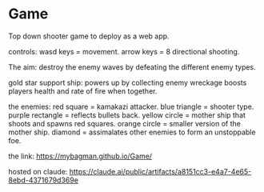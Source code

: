 # Game
Top down shooter game to deploy as a web app.

controls:
wasd keys = movement.
arrow keys = 8 directional shooting.

The aim:
destroy the enemy waves by defeating the different enemy types.

gold star support ship:
powers up by collecting enemy wreckage
boosts players health and rate of fire when together.

the enemies:
red square = kamakazi attacker.
blue triangle = shooter type.
purple rectangle = reflects bullets back.
yellow circle = mother ship that shoots and spawns red squares.
orange circle = smaller version of the mother ship.
diamond = assimalates other enemies to form an unstoppable foe.

the link:
https://mybagman.github.io/Game/

hosted on claude:
https://claude.ai/public/artifacts/a8151cc3-e4a7-4e65-8ebd-4371679d369e

